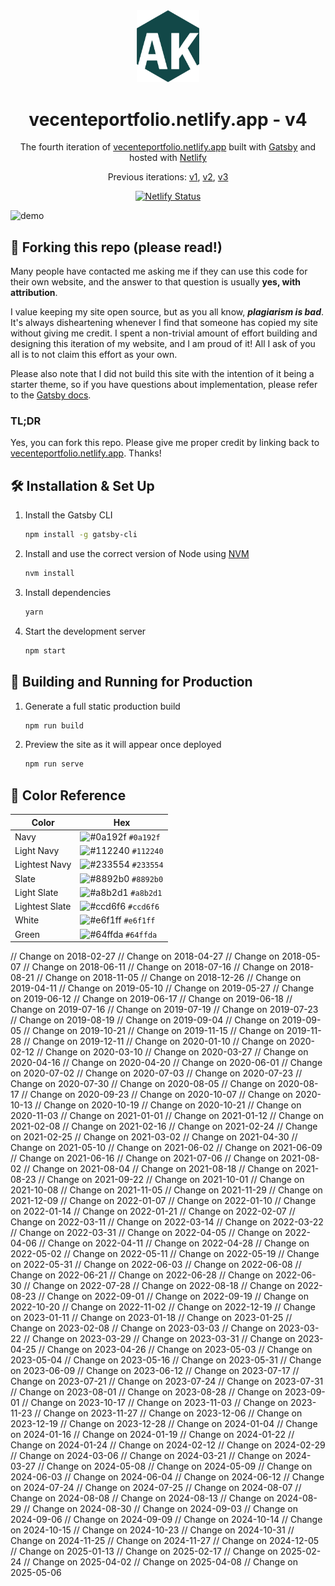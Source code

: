 <div align="center">
  <img alt="Logo" src="https://raw.githubusercontent.com/bchiang7/v4/main/src/images/logo.png" width="100" />
</div>
<h1 align="center">
  vecenteportfolio.netlify.app - v4
</h1>
<p align="center">
  The fourth iteration of <a href="https://vecenteportfolio.netlify.app" target="_blank">vecenteportfolio.netlify.app</a> built with <a href="https://www.gatsbyjs.org/" target="_blank">Gatsby</a> and hosted with <a href="https://www.netlify.com/" target="_blank">Netlify</a>
</p>
<p align="center">
  Previous iterations:
  <a href="https://github.com/bchiang7/v1" target="_blank">v1</a>,
  <a href="https://github.com/bchiang7/v2" target="_blank">v2</a>,
  <a href="https://github.com/bchiang7/bchiang7.github.io" target="_blank">v3</a>
</p>
<p align="center">
  <a href="https://app.netlify.com/sites/VecenteEdwards/deploys" target="_blank">
    <img src="https://api.netlify.com/api/v1/badges/1963b488-7b78-48c9-9e2d-6fb5e47ab3af/deploy-status" alt="Netlify Status" />
  </a>
</p>

![demo](https://raw.githubusercontent.com/bchiang7/v4/main/src/images/demo.png)

## 🚨 Forking this repo (please read!)

Many people have contacted me asking me if they can use this code for their own website, and the answer to that question is usually **yes, with attribution**.

I value keeping my site open source, but as you all know, _**plagiarism is bad**_. It's always disheartening whenever I find that someone has copied my site without giving me credit. I spent a non-trivial amount of effort building and designing this iteration of my website, and I am proud of it! All I ask of you all is to not claim this effort as your own.

Please also note that I did not build this site with the intention of it being a starter theme, so if you have questions about implementation, please refer to the [Gatsby docs](https://www.gatsbyjs.org/docs/).

### TL;DR

Yes, you can fork this repo. Please give me proper credit by linking back to [vecenteportfolio.netlify.app](https://vecenteportfolio.netlify.app). Thanks!

## 🛠 Installation & Set Up

1. Install the Gatsby CLI

   ```sh
   npm install -g gatsby-cli
   ```

2. Install and use the correct version of Node using [NVM](https://github.com/nvm-sh/nvm)

   ```sh
   nvm install
   ```

3. Install dependencies

   ```sh
   yarn
   ```

4. Start the development server

   ```sh
   npm start
   ```

## 🚀 Building and Running for Production

1. Generate a full static production build

   ```sh
   npm run build
   ```

1. Preview the site as it will appear once deployed

   ```sh
   npm run serve
   ```

## 🎨 Color Reference

| Color          | Hex                                                                |
| -------------- | ------------------------------------------------------------------ |
| Navy           | ![#0a192f](https://via.placeholder.com/10/0a192f?text=+) `#0a192f` |
| Light Navy     | ![#112240](https://via.placeholder.com/10/0a192f?text=+) `#112240` |
| Lightest Navy  | ![#233554](https://via.placeholder.com/10/303C55?text=+) `#233554` |
| Slate          | ![#8892b0](https://via.placeholder.com/10/8892b0?text=+) `#8892b0` |
| Light Slate    | ![#a8b2d1](https://via.placeholder.com/10/a8b2d1?text=+) `#a8b2d1` |
| Lightest Slate | ![#ccd6f6](https://via.placeholder.com/10/ccd6f6?text=+) `#ccd6f6` |
| White          | ![#e6f1ff](https://via.placeholder.com/10/e6f1ff?text=+) `#e6f1ff` |
| Green          | ![#64ffda](https://via.placeholder.com/10/64ffda?text=+) `#64ffda` |
// Change on 2018-02-27
// Change on 2018-04-27
// Change on 2018-05-07
// Change on 2018-06-11
// Change on 2018-07-16
// Change on 2018-08-21
// Change on 2018-11-05
// Change on 2018-12-26
// Change on 2019-04-11
// Change on 2019-05-10
// Change on 2019-05-27
// Change on 2019-06-12
// Change on 2019-06-17
// Change on 2019-06-18
// Change on 2019-07-16
// Change on 2019-07-19
// Change on 2019-07-23
// Change on 2019-08-19
// Change on 2019-09-04
// Change on 2019-09-05
// Change on 2019-10-21
// Change on 2019-11-15
// Change on 2019-11-28
// Change on 2019-12-11
// Change on 2020-01-10
// Change on 2020-02-12
// Change on 2020-03-10
// Change on 2020-03-27
// Change on 2020-04-16
// Change on 2020-04-20
// Change on 2020-06-01
// Change on 2020-07-02
// Change on 2020-07-03
// Change on 2020-07-23
// Change on 2020-07-30
// Change on 2020-08-05
// Change on 2020-08-17
// Change on 2020-09-23
// Change on 2020-10-07
// Change on 2020-10-13
// Change on 2020-10-19
// Change on 2020-10-21
// Change on 2020-11-03
// Change on 2021-01-01
// Change on 2021-01-12
// Change on 2021-02-08
// Change on 2021-02-16
// Change on 2021-02-24
// Change on 2021-02-25
// Change on 2021-03-02
// Change on 2021-04-30
// Change on 2021-05-10
// Change on 2021-06-02
// Change on 2021-06-09
// Change on 2021-06-16
// Change on 2021-07-06
// Change on 2021-08-02
// Change on 2021-08-04
// Change on 2021-08-18
// Change on 2021-08-23
// Change on 2021-09-22
// Change on 2021-10-01
// Change on 2021-10-08
// Change on 2021-11-05
// Change on 2021-11-29
// Change on 2021-12-09
// Change on 2022-01-07
// Change on 2022-01-10
// Change on 2022-01-14
// Change on 2022-01-21
// Change on 2022-02-07
// Change on 2022-03-11
// Change on 2022-03-14
// Change on 2022-03-22
// Change on 2022-03-31
// Change on 2022-04-05
// Change on 2022-04-06
// Change on 2022-04-11
// Change on 2022-04-28
// Change on 2022-05-02
// Change on 2022-05-11
// Change on 2022-05-19
// Change on 2022-05-31
// Change on 2022-06-03
// Change on 2022-06-08
// Change on 2022-06-21
// Change on 2022-06-28
// Change on 2022-06-30
// Change on 2022-07-28
// Change on 2022-08-18
// Change on 2022-08-23
// Change on 2022-09-01
// Change on 2022-09-19
// Change on 2022-10-20
// Change on 2022-11-02
// Change on 2022-12-19
// Change on 2023-01-11
// Change on 2023-01-18
// Change on 2023-01-25
// Change on 2023-02-08
// Change on 2023-03-03
// Change on 2023-03-22
// Change on 2023-03-29
// Change on 2023-03-31
// Change on 2023-04-25
// Change on 2023-04-26
// Change on 2023-05-03
// Change on 2023-05-04
// Change on 2023-05-16
// Change on 2023-05-31
// Change on 2023-06-09
// Change on 2023-06-12
// Change on 2023-07-17
// Change on 2023-07-21
// Change on 2023-07-24
// Change on 2023-07-31
// Change on 2023-08-01
// Change on 2023-08-28
// Change on 2023-09-01
// Change on 2023-10-17
// Change on 2023-11-03
// Change on 2023-11-23
// Change on 2023-11-27
// Change on 2023-12-06
// Change on 2023-12-19
// Change on 2023-12-28
// Change on 2024-01-04
// Change on 2024-01-16
// Change on 2024-01-19
// Change on 2024-01-22
// Change on 2024-01-24
// Change on 2024-02-12
// Change on 2024-02-29
// Change on 2024-03-06
// Change on 2024-03-21
// Change on 2024-03-27
// Change on 2024-05-08
// Change on 2024-05-09
// Change on 2024-06-03
// Change on 2024-06-04
// Change on 2024-06-12
// Change on 2024-07-24
// Change on 2024-07-25
// Change on 2024-08-07
// Change on 2024-08-08
// Change on 2024-08-13
// Change on 2024-08-29
// Change on 2024-08-30
// Change on 2024-09-03
// Change on 2024-09-06
// Change on 2024-09-09
// Change on 2024-10-14
// Change on 2024-10-15
// Change on 2024-10-23
// Change on 2024-10-31
// Change on 2024-11-25
// Change on 2024-11-27
// Change on 2024-12-05
// Change on 2025-01-13
// Change on 2025-02-17
// Change on 2025-02-24
// Change on 2025-04-02
// Change on 2025-04-08
// Change on 2025-05-06
